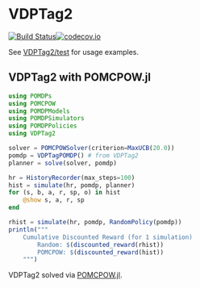 # VDPTag2

[![Build Status](https://travis-ci.org/zsunberg/VDPTag2.jl.svg?branch=master)](https://travis-ci.org/zsunberg/VDPTag2.jl)[![codecov.io](http://codecov.io/github/zsunberg/VDPTag2.jl/coverage.svg?branch=master)](http://codecov.io/github/zsunberg/VDPTag2.jl?branch=master)


See [VDPTag2/test](https://github.com/zsunberg/VDPTag2.jl/tree/master/test) for usage examples. 

## VDPTag2 with POMCPOW.jl

```jl
using POMDPs
using POMCPOW
using POMDPModels
using POMDPSimulators
using POMDPPolicies
using VDPTag2

solver = POMCPOWSolver(criterion=MaxUCB(20.0))
pomdp = VDPTagPOMDP() # from VDPTag2
planner = solve(solver, pomdp)

hr = HistoryRecorder(max_steps=100)
hist = simulate(hr, pomdp, planner)
for (s, b, a, r, sp, o) in hist
    @show s, a, r, sp
end

rhist = simulate(hr, pomdp, RandomPolicy(pomdp))
println("""
    Cumulative Discounted Reward (for 1 simulation)
        Random: $(discounted_reward(rhist))
        POMCPOW: $(discounted_reward(hist))
    """)
```
VDPTag2 solved via [POMCPOW.jl](https://github.com/JuliaPOMDP/POMCPOW.jl).

